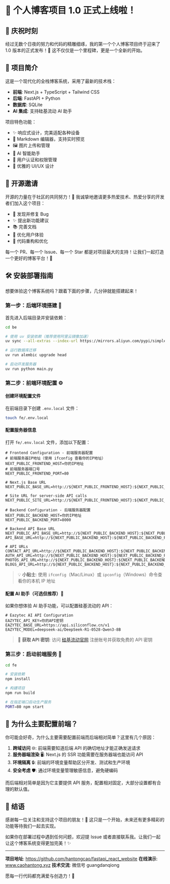 # 🎉 个人博客项目 1.0 正式上线啦！

## 🌟 庆祝时刻

经过无数个日夜的努力和代码的精雕细琢，我的第一个个人博客项目终于迎来了 1.0 版本的正式发布！🚀 这不仅仅是一个里程碑，更是一个全新的开始。

## 📖 项目简介

这是一个现代化的全栈博客系统，采用了最新的技术栈：

- **前端**: Next.js + TypeScript + Tailwind CSS
- **后端**: FastAPI + Python
- **数据库**: SQLite
- **AI 集成**: 支持硅基流动 AI 助手

项目特色功能：
- ✨ 响应式设计，完美适配各种设备
- 📝 Markdown 编辑器，支持实时预览
- 🖼️ 图片上传和管理
- 🤖 AI 智能助手
- 🔐 用户认证和权限管理
- 🎨 优雅的 UI/UX 设计

## 🤝 开源邀请

开源的力量在于社区的共同努力！💪 我诚挚地邀请更多热爱技术、热爱分享的开发者们加入这个项目：

- 🐛 发现并修复 Bug
- ✨ 提出新功能建议
- 📚 完善文档
- 🎨 优化用户体验
- 🔧 代码重构和优化

每一个 PR、每一个 Issue、每一个 Star 都是对项目最大的支持！让我们一起打造一个更好的博客平台！🌈

## 🛠️ 安装部署指南

想要体验这个博客系统吗？跟着下面的步骤，几分钟就能搭建起来！

### 第一步：后端环境搭建 🔧

首先进入后端目录并安装依赖：

```bash
cd be

# 使用 uv 安装依赖（推荐使用阿里云镜像加速）
uv sync --all-extras --index-url https://mirrors.aliyun.com/pypi/simple/

# 运行数据库迁移
uv run alembic upgrade head

# 启动开发服务器
uv run python main.py
```

### 第二步：前端环境配置 ⚙️

#### 创建环境配置文件

在前端目录下创建 `.env.local` 文件：

```bash
touch fe/.env.local
```

#### 配置服务器信息

打开 `fe/.env.local` 文件，添加以下配置：

```env
# Frontend Configuration - 前端服务器配置
# 前端服务器IP地址（使用 ifconfig 查看你的IP地址）
NEXT_PUBLIC_FRONTEND_HOST=你的IP地址
# 前端服务器端口号
NEXT_PUBLIC_FRONTEND_PORT=80

# Next.js Base URL
NEXT_PUBLIC_BASE_URL=http://${NEXT_PUBLIC_FRONTEND_HOST}:${NEXT_PUBLIC_FRONTEND_PORT}

# Site URL for server-side API calls
NEXT_PUBLIC_SITE_URL=http://${NEXT_PUBLIC_FRONTEND_HOST}:${NEXT_PUBLIC_FRONTEND_PORT}

# Backend Configuration - 后端服务器配置
NEXT_PUBLIC_BACKEND_HOST=你的IP地址
NEXT_PUBLIC_BACKEND_PORT=8000

# Backend API Base URL
NEXT_PUBLIC_API_BASE_URL=http://${NEXT_PUBLIC_BACKEND_HOST}:${NEXT_PUBLIC_BACKEND_PORT}
API_BASE_URL=http://${NEXT_PUBLIC_BACKEND_HOST}:${NEXT_PUBLIC_BACKEND_PORT}/v1

# API URLs
CONTACT_API_URL=http://${NEXT_PUBLIC_BACKEND_HOST}:${NEXT_PUBLIC_BACKEND_PORT}/v1/contacts
AUTH_API_URL=http://${NEXT_PUBLIC_BACKEND_HOST}:${NEXT_PUBLIC_BACKEND_PORT}/v1/auth
PHOTOS_API_URL=http://${NEXT_PUBLIC_BACKEND_HOST}:${NEXT_PUBLIC_BACKEND_PORT}/v1/photos
BLOGS_API_URL=http://${NEXT_PUBLIC_BACKEND_HOST}:${NEXT_PUBLIC_BACKEND_PORT}/v1/blogs
```

> 💡 **小贴士**: 使用 `ifconfig`（Mac/Linux）或 `ipconfig`（Windows）命令查看你的本机 IP 地址

#### 配置 AI 助手（可选但推荐）🤖

如果你想体验 AI 助手功能，可以配置硅基流动的 API：

```env
# Eazytec AI API Configuration
EAZYTEC_API_KEY=你的API密钥
EAZYTEC_BASE_URL=https://api.siliconflow.cn/v1
EAZYTEC_MODEL=deepseek-ai/DeepSeek-R1-0528-Qwen3-8B
```

> 🔗 **获取 API 密钥**: 访问 [硅基流动官网](https://siliconflow.cn) 注册账号并获取免费的 API 密钥

### 第三步：启动前端服务 🚀

```bash
cd fe

# 安装依赖
npm install

# 构建项目
npm run build

# 在指定端口启动生产服务
PORT=80 npm start
```

## 🎯 为什么主要配置前端？

你可能会好奇，为什么主要需要配置前端而后端相对简单？这里有几个原因：

1. **跨域访问** 🌐: 前端需要知道后端 API 的确切地址才能正确发送请求
2. **服务器端渲染** 🖥️: Next.js 的 SSR 功能需要在服务器端也能访问 API
3. **环境隔离** 🔒: 前端的环境变量帮助区分开发、测试和生产环境
4. **安全考虑** 🛡️: 通过环境变量管理敏感信息，避免硬编码

而后端相对简单是因为它主要提供 API 服务，配置相对固定，大部分设置都有合理的默认值。

## 🎊 结语

感谢每一位关注和支持这个项目的朋友！🙏 这只是一个开始，未来还有更多精彩的功能等待我们一起去实现。

如果你在部署过程中遇到任何问题，欢迎提 Issue 或者直接联系我。让我们一起让这个博客系统变得更加完美！✨

---

**项目地址**: https://github.com/hantongcao/fastapi_react_website
**在线演示**: www.caohantong.xyz
**技术交流**: 微信号 guangdanqiong

愿每一行代码都充满爱与创造力！💖
